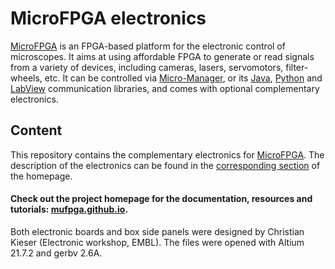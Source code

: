 # MicroFPGA electronics

[MicroFPGA](https://mufpga.github.io) is an FPGA-based platform for the electronic control of microscopes. It aims at using affordable FPGA to generate or read signals from a variety of devices, including cameras, lasers, servomotors, filter-wheels, etc. It can be controlled via [Micro-Manager](https://micro-manager.org/), or its [Java](https://github.com/mufpga/MicroFPGA-java), [Python](https://github.com/mufpga/MicroFPGA-py) and [LabView](https://github.com/mufpga/MicroFPGA-labview) communication libraries, and comes with optional complementary electronics.

## Content

This repository contains the complementary electronics for [MicroFPGA](https://github.com/mufpga/MicroFPGA). The description of the electronics can be found in the [corresponding section](https://mufpga.github.io/resource1_electronics.html) of the homepage.

#### Check out the project homepage for the documentation, resources and tutorials: [mufpga.github.io](https://mufpga.github.io).

Both electronic boards and box side panels were designed by Christian Kieser (Electronic workshop, EMBL). The files were opened with Altium 21.7.2 and gerbv 2.6A.
